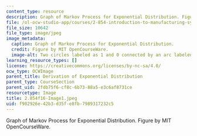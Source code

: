 ```yaml
---
content_type: resource
description: Graph of Markov Process for Exponential Distribution. Figure by MIT OpenCourseWare.
file: /ol-ocw-studio-app/courses/2-854-introduction-to-manufacturing-systems-fall-2016/f902926e42b3d35fe8fb7989317232c5_2.854f16-Image1.jpeg
file_size: 10642
file_type: image/jpeg
image_metadata:
  caption: Graph of Markov Process for Exponential Distribution.
  credit: Figure by MIT OpenCourseWare.
  image-alt: Two circles labeled as 1 and 0 connected by an arc labeled as u.
learning_resource_types: []
license: https://creativecommons.org/licenses/by-nc-sa/4.0/
ocw_type: OCWImage
parent_title: Derivation of Exponential Distribution
parent_type: CourseSection
parent_uid: 2fdb75f6-cf8c-6b73-88a5-e3c6af8731ce
resourcetype: Image
title: 2.854f16-Image1.jpeg
uid: f902926e-42b3-d35f-e8fb-7989317232c5
---
```

Graph of Markov Process for Exponential Distribution. Figure by MIT OpenCourseWare.